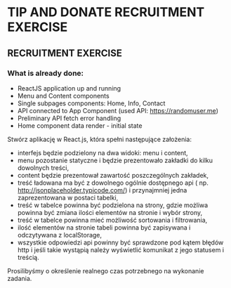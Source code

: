 # TIP AND DONATE RECRUITMENT EXERCISE
## RECRUITMENT EXERCISE

### What is already done:
   - ReactJS application up and running
   - Menu and Content components
   - Single subpages components: Home, Info, Contact
   - API connected to App Component (used API: https://randomuser.me)
   - Preliminary API fetch error handling
   - Home component data render - initial state

Stwórz aplikację w React.js, która spełni następujące założenia: 
- interfejs będzie podzielony na dwa widoki: menu i content,
- menu pozostanie statyczne i będzie prezentowało zakładki do kilku dowolnych treści, 
- content będzie prezentował zawartość poszczególnych zakładek,
- treść ładowana ma być z dowolnego ogólnie dostępnego api ( np. http://jsonplaceholder.typicode.com/) i przynajmniej jedna zaprezentowana w postaci tabelki,
- treść w tabelce powinna być podzielona na strony, gdzie możliwa powinna być zmiana ilości elementów na stronie i wybór strony, 
- treść w tabelce powinna mieć możliwość sortowania i filtrowania,
- ilość elementów na stronie tabeli powinna być zapisywana i odczytywana z localStorage,
- wszystkie odpowiedzi api powinny być sprawdzone pod kątem błędów http i jeśli takie wystąpią należy wyświetlić komunikat z jego statusem i treścią.

Prosilibyśmy o określenie realnego czas potrzebnego na wykonanie zadania.